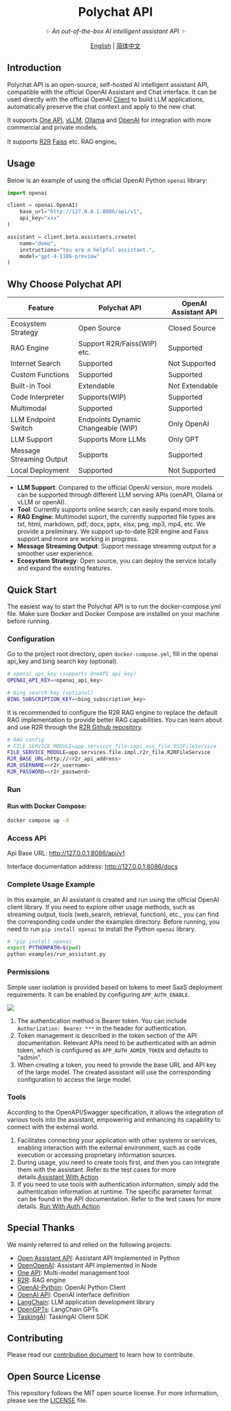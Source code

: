 <div align="center">

# Polychat API

_✨ An out-of-the-box AI intelligent assistant API ✨_

</div>

<p align="center">
  <a href="./README.md">English</a> |
  <a href="./README_CN.md">简体中文</a>
</p>

## Introduction

Polychat API is an open-source, self-hosted AI intelligent assistant API, compatible with the official OpenAI
Assistant and Chat interface. It can be used directly with the official OpenAI [Client](https://github.com/openai/openai-python) to build
LLM applications, automatically preserve the chat context and apply to the new chat.

It supports [One API](https://github.com/songquanpeng/one-api), [vLLM](https://docs.vllm.ai/en/latest/), [Ollama](https://ollama.com/) 
and [OpenAI](https://platform.openai.com/) for integration with more commercial and private models.

It supports [R2R](https://github.com/SciPhi-AI/R2R) [Faiss](https://github.com/facebookresearch/faiss) etc. RAG engine。

## Usage

Below is an example of using the official OpenAI Python `openai` library:

```python
import openai

client = openai.OpenAI(
    base_url="http://127.0.0.1:8086/api/v1",
    api_key="xxx"
)

assistant = client.beta.assistants.create(
    name="demo",
    instructions="You are a helpful assistant.",
    model="gpt-4-1106-preview"
)
```

## Why Choose Polychat API

| Feature                  | Polychat  API                      | OpenAI Assistant API |
|--------------------------|------------------------------------|----------------------|
| Ecosystem Strategy       | Open Source                        | Closed Source        |
| RAG Engine               | Support R2R/Faiss(WIP) etc.        | Supported            |
| Internet Search          | Supported                          | Not Supported        |
| Custom Functions         | Supported                          | Supported            |
| Built-in Tool            | Extendable                         | Not Extendable       |
| Code Interpreter         | Supports(WIP)                      | Supported            |
| Multimodal               | Supported                          | Supported            |
| LLM Endpoint Switch      | Endpoints Dynamic Changeable (WIP) | Only OpenAI          |
| LLM Support              | Supports More LLMs                 | Only GPT             |
| Message Streaming Output | Supports                           | Supported            |
| Local Deployment         | Supported                          | Not Supported        |


- **LLM Support**: Compared to the official OpenAI version, more models can be supported through different LLM serving
  APIs (oenAPI, Ollama or vLLM or openAI).
- **Tool**: Currently supports online search; can easily expand more tools.
- **RAG Engine**: Multimodel suport, the currently supported file types are txt, html, markdown, pdf, docx, pptx, xlsx, png, mp3, mp4, etc.
  We provide a preliminary. We support up-to-date R2R engine and Faiss support and more are working in progress.
- **Message Streaming Output**: Support message streaming output for a smoother user experience.
- **Ecosystem Strategy**: Open source, you can deploy the service locally and expand the existing features.

## Quick Start

The easiest way to start the Polychat API is to run the docker-compose.yml file. Make sure Docker and Docker
Compose are installed on your machine before running.

### Configuration

Go to the project root directory, open `docker-compose.yml`, fill in the openai api_key and bing search key (optional).

```sh
# openai api_key (supports OneAPI api_key)
OPENAI_API_KEY=<openai_api_key>

# bing search key (optional)
BING_SUBSCRIPTION_KEY=<bing_subscription_key>
```

It is recommended to configure the R2R RAG engine to replace the default RAG implementation to provide better RAG capabilities.
You can learn about and use R2R through the [R2R Github repository](https://github.com/SciPhi-AI/R2R).

```sh
# RAG config
# FILE_SERVICE_MODULE=app.services.file.impl.oss_file.OSSFileService
FILE_SERVICE_MODULE=app.services.file.impl.r2r_file.R2RFileService
R2R_BASE_URL=http://<r2r_api_address>
R2R_USERNAME=<r2r_username>
R2R_PASSWORD=<r2r_password>
```

### Run

#### Run with Docker Compose:

 ```sh
docker compose up -d
 ```

### Access API

Api Base URL: http://127.0.0.1:8086/api/v1

Interface documentation address: http://127.0.0.1:8086/docs

### Complete Usage Example

In this example, an AI assistant is created and run using the official OpenAI client library. If you need to explore other usage methods,
such as streaming output, tools (web_search, retrieval, function), etc., you can find the corresponding code under the examples directory.
Before running, you need to run `pip install openai` to install the Python `openai` library.

```sh
# !pip install openai
export PYTHONPATH=$(pwd)
python examples/run_assistant.py
```


### Permissions
Simple user isolation is provided based on tokens to meet SaaS deployment requirements. It can be enabled by configuring `APP_AUTH_ENABLE`.

![](docs/imgs/user.png)

1. The authentication method is Bearer token. You can include `Authorization: Bearer ***` in the header for authentication.
2. Token management is described in the token section of the API documentation. Relevant APIs need to be authenticated with an admin token, which is configured as `APP_AUTH_ADMIN_TOKEN` and defaults to "admin".
3. When creating a token, you need to provide the base URL and API key of the large model. The created assistant will use the corresponding configuration to access the large model.

### Tools
According to the OpenAPI/Swagger specification, it allows the integration of various tools into the assistant, empowering and enhancing its capability to connect with the external world.

1. Facilitates connecting your application with other systems or services, enabling interaction with the external environment, such as code execution or accessing proprietary information sources.
2. During usage, you need to create tools first, and then you can integrate them with the assistant. Refer to the test cases for more details.[Assistant With Action](tests/tools/assistant_action_test.py)
3. If you need to use tools with authentication information, simply add the authentication information at runtime. The specific parameter format can be found in the API documentation. Refer to the test cases for more details. [Run With Auth Action](tests/tools/run_with_auth_action_test.py)

## Special Thanks

We mainly referred to and relied on the following projects:

- [Open Assistant API](https://github.com/MLT-OSS/open-assistant-api): Assistant API Implemented in Python
- [OpenOpenAI](https://github.com/transitive-bullshit/OpenOpenAI): Assistant API implemented in Node
- [One API](https://github.com/songquanpeng/one-api): Multi-model management tool
- [R2R](https://github.com/SciPhi-AI/R2R): RAG engine
- [OpenAI-Python](https://github.com/openai/openai-python): OpenAI Python Client
- [OpenAI API](https://github.com/openai/openai-openapi): OpenAI interface definition
- [LangChain](https://github.com/langchain-ai/langchain): LLM application development library
- [OpenGPTs](https://github.com/langchain-ai/opengpts): LangChain GPTs
- [TaskingAI](https://github.com/TaskingAI/TaskingAI): TaskingAI Client SDK

## Contributing

Please read our [contribution document](./docs/CONTRIBUTING.md) to learn how to contribute.

## Open Source License

This repository follows the MIT open source license. For more information, please see the [LICENSE](./LICENSE) file.
